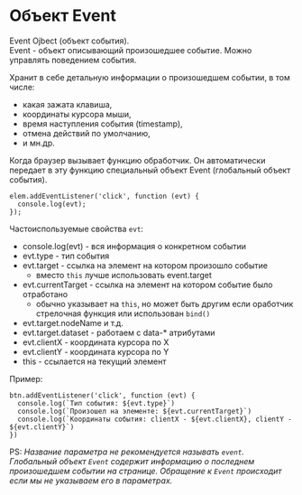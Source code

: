 # Объект Event
Event Ojbect (объект события).  
Event - объект описывающий произошедшее событие. Можно управлять поведением события.

Хранит в себе детальную информации о произошедшем событии, в том числе:
- какая зажата клавиша,
- координаты курсора мыши,
- время наступления события (timestamp),
- отмена действий по умолчанию,
- и мн.др.

Когда браузер вызывает функцию обработчик. Он автоматически передает в эту функцию специальный объект Event (глобальный объект события).

    elem.addEventListener('click', function (evt) {
      console.log(evt);
    });

Частоиспользуемые свойства `evt`:
- console.log(evt) - вся информация о конкретном событии
- evt.type - тип события
- evt.target - ссылка на элемент на котором произошло событие
  - вместо `this` лучше использовать event.target
- evt.currentTarget - ссылка на элемент на котором событие было отработано
  - обычно указывает на `this`, но может быть другим если оработчик стрелочная функция или использован `bind()`
- evt.target.nodeName и т.д.
- evt.target.dataset - работаем с data-* атрибутами
- evt.clientX - координата курсора по X
- evt.clientY - координата курсора по Y
- this - ссылается на текущий элемент

Пример:

    btn.addEventListener('click', function (evt) {
      console.log(`Тип события: ${evt.type}`)
      console.log(`Произошел на элементе: ${evt.currentTarget}`)
      console.log(`Координаты события: clientX - ${evt.clientX}, clientY - ${evt.clientY}`)
    })

PS: *Название параметра не рекомендуется называть `event`. Глобальный объект `Event` содержит информацию о последнем произошедшем событии на странице. Обращение к `Event` происходит если мы не указываем его в параметрах.*
